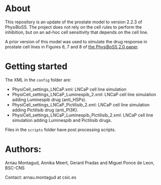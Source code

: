 # About

This repository is an update of the prostate model to version 2.2.3 of PhysiBoSS. The project does not rely on the cell rules to perform the inhibition, but on an ad-hoc cell sensitivity that depends on the cell line.

A prior version of this model was used to simulate the drug response in prostate cell lines in Figures 6, 7 and 8 of [the PhysiBoSS 2.0 paper](https://www.nature.com/articles/s41540-023-00314-4).

# Getting started

The XML in the `config` folder are: 
- PhysiCell_settings_LNCaP.xml: LNCaP cell line simulation
- PhysiCell_settings_LNCaP_Luminespib_2.xml: LNCaP cell line simulation adding Luminespib drug (anti_HSPs).
- PhysiCell_settings_LNCaP_Pictilisib_2.xml: LNCaP cell line simulation adding Pictilisib drug (anti_PI3K).
- PhysiCell_settings_LNCaP_Luminespib_Pictilisib_2.xml: LNCaP cell line simulation adding Luminespib and Pictilisib drugs.

Files in the `scripts`  folder have post processing scripts.

# Authors:

Arnau Montagud, Annika Meert, Gerard Pradas and Miguel Ponce de Leon, BSC-CNS

Contact: arnau.montagud at csic.es
